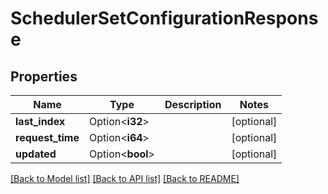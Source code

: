 # SchedulerSetConfigurationResponse

## Properties

Name | Type | Description | Notes
------------ | ------------- | ------------- | -------------
**last_index** | Option<**i32**> |  | [optional]
**request_time** | Option<**i64**> |  | [optional]
**updated** | Option<**bool**> |  | [optional]

[[Back to Model list]](../README.md#documentation-for-models) [[Back to API list]](../README.md#documentation-for-api-endpoints) [[Back to README]](../README.md)


